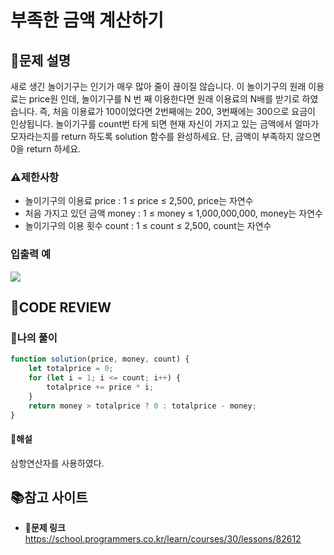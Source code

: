 # 부족한 금액 계산하기

## **📝문제 설명**
새로 생긴 놀이기구는 인기가 매우 많아 줄이 끊이질 않습니다. 이 놀이기구의 원래 이용료는 price원 인데, 놀이기구를 N 번 째 이용한다면 원래 이용료의 N배를 받기로 하였습니다. 즉, 처음 이용료가 100이었다면 2번째에는 200, 3번째에는 300으로 요금이 인상됩니다.
놀이기구를 count번 타게 되면 현재 자신이 가지고 있는 금액에서 얼마가 모자라는지를 return 하도록 solution 함수를 완성하세요.
단, 금액이 부족하지 않으면 0을 return 하세요.
### **⚠제한사항**
- 놀이기구의 이용료 price : 1 ≤ price ≤ 2,500, price는 자연수
- 처음 가지고 있던 금액 money : 1 ≤ money ≤ 1,000,000,000, money는 자연수
- 놀이기구의 이용 횟수 count : 1 ≤ count ≤ 2,500, count는 자연수
### **입출력 예**
![](https://velog.velcdn.com/images/ssori0421/post/a0f24f28-23d8-4cc6-b460-a380659c4951/image.png)

## **🧐CODE REVIEW**
### **🧾나의 풀이**

```js
function solution(price, money, count) {
    let totalprice = 0;
    for (let i = 1; i <= count; i++) {
        totalprice += price * i;
    }
    return money > totalprice ? 0 : totalprice - money;
}
```

#### **📝해설**
삼항연산자를 사용하였다.

## 📚참고 사이트

- **🔗문제 링크**<br/>
https://school.programmers.co.kr/learn/courses/30/lessons/82612

